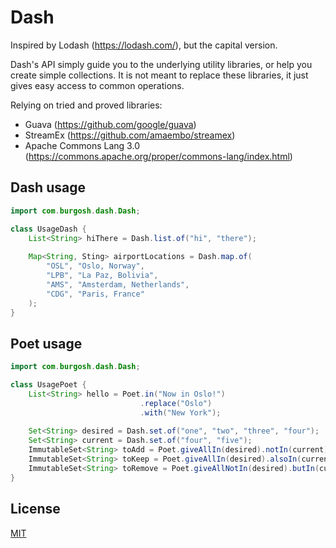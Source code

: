 # Dash

Inspired by Lodash (https://lodash.com/), but the capital version.

Dash's API simply guide you to the underlying utility libraries, or help you create simple collections. It is not meant to replace these libraries, it just gives easy access to common operations.

Relying on tried and proved libraries:
* Guava (https://github.com/google/guava)
* StreamEx (https://github.com/amaembo/streamex)
* Apache Commons Lang 3.0 (https://commons.apache.org/proper/commons-lang/index.html)

## Dash usage

```Java
import com.burgosh.dash.Dash;

class UsageDash {
    List<String> hiThere = Dash.list.of("hi", "there");
    
    Map<String, Sting> airportLocations = Dash.map.of(
        "OSL", "Oslo, Norway",
        "LPB", "La Paz, Bolivia",
        "AMS", "Amsterdam, Netherlands",
        "CDG", "Paris, France"
    );
}
```

## Poet usage

```Java
import com.burgosh.dash.Dash;

class UsagePoet {
    List<String> hello = Poet.in("Now in Oslo!")
                             .replace("Oslo")
                             .with("New York");
    
    Set<String> desired = Dash.set.of("one", "two", "three", "four");
    Set<String> current = Dash.set.of("four", "five");
    ImmutableSet<String> toAdd = Poet.giveAllIn(desired).notIn(current);
    ImmutableSet<String> toKeep = Poet.giveAllIn(desired).alsoIn(current);
    ImmutableSet<String> toRemove = Poet.giveAllNotIn(desired).butIn(current);
}
```

## License
[MIT](https://choosealicense.com/licenses/mit/)
